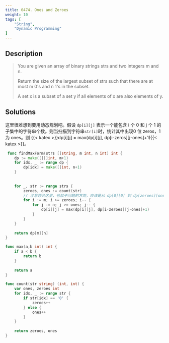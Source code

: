 ```yaml
---
title: 0474. Ones and Zeroes
weight: 10
tags: [
	"String",
	"Dynamic Programming"
]
---
```


## Description

> You are given an array of binary strings strs and two integers m and n.
> 
> Return the size of the largest subset of strs such that there are at most m 0's and n 1's in the subset.
> 
> A set x is a subset of a set y if all elements of x are also elements of y.


## Solutions
这里很难想到要用动态规划吧。假设 `dp[i][j]` 表示一个能包含 i 个 0 和 j 个 1 的子集中的字符串个数。则当扫描到字符串`str[i]`时，统计其中出现0 位 zeros，1 为 ones。则 {{< katex >}}dp[i][j] = max(dp[i][j], dp[i-zeros][j-ones]+1){{< katex >}}。

```go
 func findMaxForm(strs []string, m int, n int) int {
    dp := make([][]int, m+1)
    for idx, _ := range dp {
        dp[idx] = make([]int, n+1)
    }
    
    
    for _, str := range strs {
        zeroes, ones := count(str)
		// 注意领会这里，也就子问题的方向，应该是从 dp[0][0] 到 dp[zeroes][ones]
        for i := m; i >= zeroes; i-- {
            for j := n; j >= ones; j-- {
                dp[i][j] = max(dp[i][j], dp[i-zeroes][j-ones]+1)    
            }
        }
    }
    
    return dp[m][n]
}

func max(a,b int) int {
    if a < b {
        return b
    }
    
    return a
}

func count(str string) (int, int) {
    var ones, zeroes int
    for idx, _ := range str {
        if str[idx] == '0' {
            zeroes++
        } else {
            ones++
        }
    }
    
    return zeroes, ones
}
```
